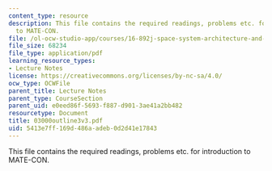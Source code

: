 ```yaml
---
content_type: resource
description: This file contains the required readings, problems etc. for introduction
  to MATE-CON.
file: /ol-ocw-studio-app/courses/16-892j-space-system-architecture-and-design-fall-2004/5413e7ff169d486aadeb0d2d41e17843_03000outline3v3.pdf
file_size: 68234
file_type: application/pdf
learning_resource_types:
- Lecture Notes
license: https://creativecommons.org/licenses/by-nc-sa/4.0/
ocw_type: OCWFile
parent_title: Lecture Notes
parent_type: CourseSection
parent_uid: e0eed86f-5693-f887-d901-3ae41a2bb482
resourcetype: Document
title: 03000outline3v3.pdf
uid: 5413e7ff-169d-486a-adeb-0d2d41e17843
---
```

This file contains the required readings, problems etc. for introduction to MATE-CON.